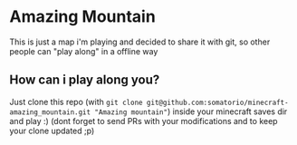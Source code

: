 # Amazing Mountain

This is just a map i'm playing and decided to share it with git, so other people can "play along" in a offline way

## How can i play along you?
Just clone this repo (with `git clone git@github.com:somatorio/minecraft-amazing_mountain.git "Amazing mountain"`) inside your minecraft saves dir and play :) (dont forget to send PRs with your modifications and to keep your clone updated ;p)
